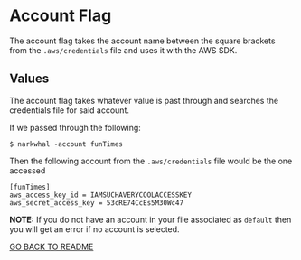 # Account Flag

The account flag takes the account name between the square brackets from the `.aws/credentials` file and uses it with the AWS SDK.

## Values

The account flag takes whatever value is past through and searches the credentials file for said account.

If we passed through the following:

```
$ narkwhal -account funTimes
```

Then the following account from the `.aws/credentials` file would be the one accessed

```
[funTimes]
aws_access_key_id = IAMSUCHAVERYCOOLACCESSKEY
aws_secret_access_key = 53cRE74CcEs5M30Wc47
```

**NOTE:** If you do not have an account in your file associated as `default` then you will get an error if no account is selected.

[GO BACK TO README](https://github.com/alexMcosta/narkwhal#-account)
